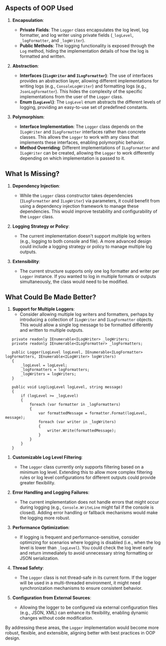 ## Aspects of OOP Used

1. **Encapsulation**:
   - **Private Fields**: The `Logger` class encapsulates the log level, log formatter, and log writer using private fields (`_logLevel`, `_logFormatter`, and `_logWriter`).
   - **Public Methods**: The logging functionality is exposed through the `Log` method, hiding the implementation details of how the log is formatted and written.

2. **Abstraction**:
   - **Interfaces (`ILogWriter` and `ILogFormatter`)**: The use of interfaces provides an abstraction layer, allowing different implementations for writing logs (e.g., `ConsoleLogWriter`) and formatting logs (e.g., `JsonLogFormatter`). This hides the complexity of the specific implementations from the user of the `Logger` class.
   - **Enum (`LogLevel`)**: The `LogLevel` enum abstracts the different levels of logging, providing an easy-to-use set of predefined constants.

3. **Polymorphism**:
   - **Interface Implementation**: The `Logger` class depends on the `ILogWriter` and `ILogFormatter` interfaces rather than concrete classes. This allows the `Logger` to work with any class that implements these interfaces, enabling polymorphic behavior.
   - **Method Overriding**: Different implementations of `ILogFormatter` and `ILogWriter` can be created, allowing the `Logger` to work differently depending on which implementation is passed to it.

## What Is Missing?

1. **Dependency Injection**:
   - While the `Logger` class constructor takes dependencies (`ILogFormatter` and `ILogWriter`) via parameters, it could benefit from using a dependency injection framework to manage these dependencies. This would improve testability and configurability of the `Logger` class.

2. **Logging Strategy or Policy**:
   - The current implementation doesn't support multiple log writers (e.g., logging to both console and file). A more advanced design could include a logging strategy or policy to manage multiple log outputs.

3. **Extensibility**:
   - The current structure supports only one log formatter and writer per `Logger` instance. If you wanted to log in multiple formats or outputs simultaneously, the class would need to be modified.

## What Could Be Made Better?

1. **Support for Multiple Loggers**:
   - Consider allowing multiple log writers and formatters, perhaps by introducing a collection of `ILogWriter` and `ILogFormatter` objects. This would allow a single log message to be formatted differently and written to multiple outputs.

```
   private readonly IEnumerable<ILogWriter> _logWriters;
   private readonly IEnumerable<ILogFormatter> _logFormatters;
   
   public Logger(LogLevel logLevel, IEnumerable<ILogFormatter> logFormatters, IEnumerable<ILogWriter> logWriters)
   {
       _logLevel = logLevel;
       _logFormatters = logFormatters;
       _logWriters = logWriters;
   }

   public void Log(LogLevel logLevel, string message)
   {
       if (logLevel >= _logLevel)
       {
           foreach (var formatter in _logFormatters)
           {
               var formattedMessage = formatter.Format(logLevel, message);
               foreach (var writer in _logWriters)
               {
                   writer.Write(formattedMessage);
               }
           }
       }
   }
```

1. **Customizable Log Level Filtering**:
   - The `Logger` class currently only supports filtering based on a minimum log level. Extending this to allow more complex filtering rules or log level configurations for different outputs could provide greater flexibility.

2. **Error Handling and Logging Failures**:
   - The current implementation does not handle errors that might occur during logging (e.g., `Console.WriteLine` might fail if the console is closed). Adding error handling or fallback mechanisms would make the logging more robust.

3. **Performance Optimization**:
   - If logging is frequent and performance-sensitive, consider optimizing for scenarios where logging is disabled (i.e., when the log level is lower than `_logLevel`). You could check the log level early and return immediately to avoid unnecessary string formatting or JSON serialization.

4. **Thread Safety**:
   - The `Logger` class is not thread-safe in its current form. If the logger will be used in a multi-threaded environment, it might need synchronization mechanisms to ensure consistent behavior.

5. **Configuration from External Sources**:
   - Allowing the logger to be configured via external configuration files (e.g., JSON, XML) can enhance its flexibility, enabling dynamic changes without code modification.

By addressing these areas, the `Logger` implementation would become more robust, flexible, and extensible, aligning better with best practices in OOP design.
